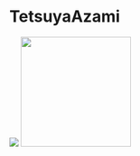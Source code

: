 # TetsuyaAzami

<div>
<article>
  <img src="https://github-readme-stats.vercel.app/api?username=TetsuyaAzami&show_icons=true&count_private=true&theme=vue"/>

  <img src="https://github-readme-stats.vercel.app/api/top-langs/?username=TetsuyaAzami&theme=vue&layout=compact" height="195px" />
</article>
</div>
